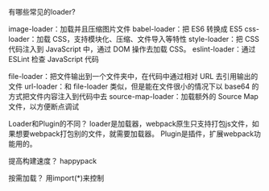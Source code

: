有哪些常见的loader?

image-loader：加载并且压缩图片文件
babel-loader：把 ES6 转换成 ES5
css-loader：加载 CSS，支持模块化、压缩、文件导入等特性
style-loader：把 CSS 代码注入到 JavaScript 中，通过 DOM 操作去加载 CSS。
eslint-loader：通过 ESLint 检查 JavaScript 代码

file-loader：把文件输出到一个文件夹中，在代码中通过相对 URL 去引用输出的文件
url-loader：和 file-loader 类似，但是能在文件很小的情况下以 base64 的方式把文件内容注入到代码中去
source-map-loader：加载额外的 Source Map 文件，以方便断点调试

Loader和Plugin的不同？
loader是加载器，webpack原生只支持打包js文件，如果想要webpack打包别的文件，就需要加载器。
Plugin是插件，扩展webpack功能用的。

提高构建速度？
happypack

按需加载？
用import(*)来控制